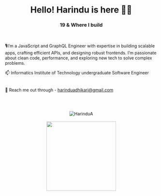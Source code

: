 <br></br>


<h1 align="center">Hello! Harindu is here 👋🏻 </h1>
<h3 align="center">19 & Where I build</h3>

<br>
<br>
 🎙️I’m a JavaScript and GraphQL Engineer with expertise in building scalable apps, crafting efficient APIs, and designing robust frontends. I’m passionate about clean code, performance, and exploring new tech to solve complex problems.
 
📫 Informatics Institute of Technology undergraduate Software Engineer <br>
<br><br>
💬 Reach me out through - harinduadhikari@gmail.com <br>



<br></br>


<p align="center">
  <img src="https://github-readme-streak-stats.herokuapp.com/?user=HarinduA&theme=tokyonight&background=00000000&border=FF9102&stroke=FF9102&ring=FF9102&fire=FF9102&currStreakNum=FF9102&sideNums=FF9102&currStreakLabel=FF9102&sideLabels=FF9102&dates=FF9102" alt="HarinduA"/>
  <br></br>
  <img height="230em" src="https://github-profile-summary-cards.vercel.app/api/cards/profile-details?username=HarinduA&theme=github_dark"/>
</p>



